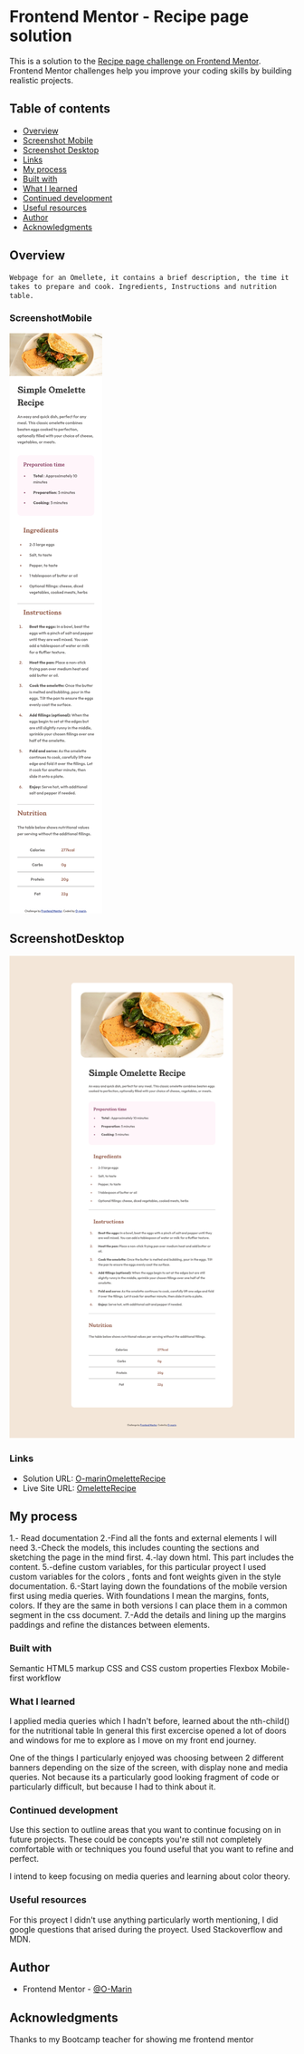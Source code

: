 # Frontend Mentor - Recipe page solution

This is a solution to the [Recipe page challenge on Frontend Mentor](https://www.frontendmentor.io/challenges/recipe-page-KiTsR8QQKm). Frontend Mentor challenges help you improve your coding skills by building realistic projects. 

## Table of contents

- [Overview](#overview)
- [Screenshot Mobile](#ScreenshotMobile)
- [Screenshot Desktop](#ScreenshotDesktop)
- [Links](#links)
- [My process](#my-process)
- [Built with](#built-with)
- [What I learned](#what-i-learned)
- [Continued development](#continued-development)
- [Useful resources](#useful-resources)
- [Author](#author)
- [Acknowledgments](#acknowledgments)



## Overview
	Webpage for an Omellete, it contains a brief description, the time it takes to prepare and cook. Ingredients, Instructions and nutrition table. 

### ScreenshotMobile

![375 pixels](./375px.png)

## ScreenshotDesktop
![1440px.png](./1440px.png)
 

### Links

- Solution URL: [O-marinOmeletteRecipe](https://github.com/O-Marin/omeletteRecipe)
- Live Site URL: [OmeletteRecipe](https://o-marin.github.io/omeletteRecipe/)

## My process
1.- Read documentation
2.-Find all the fonts and external elements I will need
3.-Check the models, this includes counting the sections and sketching the page in the mind first.
4.-lay down html. This part includes the content.
5.-define custom variables, for this particular proyect I used custom variables for the colors , fonts and font weights given in the style documentation.
 6.-Start laying down the foundations of the mobile version first using media queries. With foundations I mean the margins, fonts, colors. If they are the same in both versions I can place them in a common segment in the css document.
7.-Add the details and lining up the margins paddings and refine the distances between elements.


### Built with

 Semantic HTML5 markup
 CSS and CSS custom properties
 Flexbox
 Mobile-first workflow



### What I learned


I applied media queries which I hadn't before, learned about the nth-child() for the nutritional table
In general this first excercise opened a lot of doors and windows for me to explore as I move on my front end journey.

One of the things I particularly enjoyed was choosing between 2 different banners depending on the size of the screen, with display none and media queries. Not because its a particularly good looking fragment of code or particularly difficult,
 but because I had to think about it.


### Continued development

Use this section to outline areas that you want to continue focusing on in future projects. These could be concepts you're still not completely comfortable with or techniques you found useful that you want to refine and perfect.


I intend to keep focusing on media queries and learning about color theory.

### Useful resources

For this proyect I didn't use anything particularly worth mentioning, I did google questions that arised during the proyect.
Used Stackoverflow and MDN.



## Author

- Frontend Mentor - [@O-Marin](https://www.frontendmentor.io/profile/O-Marin)

## Acknowledgments
Thanks to my Bootcamp teacher for showing me  frontend mentor

